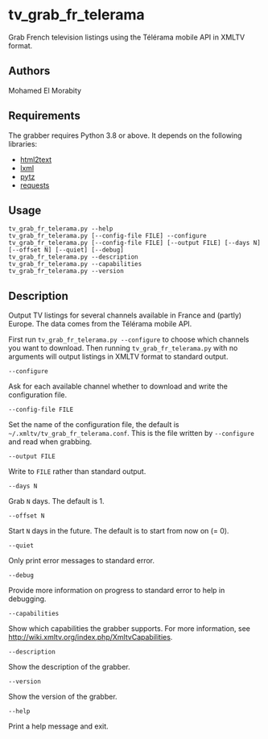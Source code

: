 # tv_grab_fr_telerama

Grab French television listings using the Télérama mobile API in XMLTV format.

## Authors

Mohamed El Morabity

## Requirements

The grabber requires Python 3.8 or above. It depends on the following libraries:

* [html2text](https://pypi.python.org/pypi/html2text)
* [lxml](https://pypi.python.org/pypi/lxml)
* [pytz](https://pypi.python.org/pypi/pytz)
* [requests](https://pypi.python.org/pypi/requests)

## Usage

    tv_grab_fr_telerama.py --help
    tv_grab_fr_telerama.py [--config-file FILE] --configure
    tv_grab_fr_telerama.py [--config-file FILE] [--output FILE] [--days N] [--offset N] [--quiet] [--debug]
    tv_grab_fr_telerama.py --description
    tv_grab_fr_telerama.py --capabilities
    tv_grab_fr_telerama.py --version

## Description

Output TV listings for several channels available in France and (partly) Europe. The data comes from the Télérama mobile API.

First run `tv_grab_fr_telerama.py --configure` to choose which channels you want to download. Then running `tv_grab_fr_telerama.py` with no arguments will output listings in XMLTV format to standard output.

    --configure

Ask for each available channel whether to download and write the configuration file.

    --config-file FILE

Set the name of the configuration file, the default is `~/.xmltv/tv_grab_fr_telerama.conf`. This is the file written by `--configure` and read when grabbing.

    --output FILE

Write to `FILE` rather than standard output.

    --days N

Grab `N` days. The default is 1.

    --offset N

Start `N` days in the future. The default is to start from now on (= 0).

    --quiet

Only print error messages to standard error.

    --debug

Provide more information on progress to standard error to help in debugging.

    --capabilities

Show which capabilities the grabber supports. For more information, see http://wiki.xmltv.org/index.php/XmltvCapabilities.

    --description

Show the description of the grabber.

    --version

Show the version of the grabber.

    --help

Print a help message and exit.
